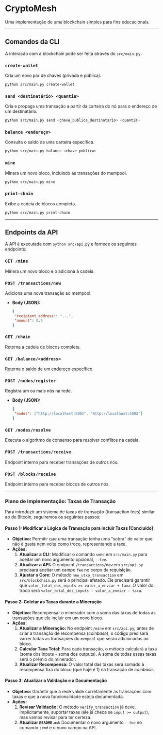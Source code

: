 # CryptoMesh

Uma implementação de uma blockchain simples para fins educacionais.

---

## Comandos da CLI

A interação com a blockchain pode ser feita através do `src/main.py`.

### `create-wallet`

Cria um novo par de chaves (privada e pública).

```bash
python src/main.py create-wallet
```

### `send <destinatário> <quantia>`

Cria e propaga uma transação a partir da carteira do nó para o endereço de um destinatário.

```bash
python src/main.py send <chave_publica_destinatario> <quantia>
```

### `balance <endereço>`

Consulta o saldo de uma carteira específica.

```bash
python src/main.py balance <chave_publica>
```

### `mine`

Minera um novo bloco, incluindo as transações do mempool.

```bash
python src/main.py mine
```

### `print-chain`

Exibe a cadeia de blocos completa.

```bash
python src/main.py print-chain
```

---

## Endpoints da API

A API é executada com `python src/api.py` e fornece os seguintes endpoints:

### `GET /mine`

Minera um novo bloco e o adiciona à cadeia.

### `POST /transactions/new`

Adiciona uma nova transação ao mempool.

*   **Body (JSON):**
    ```json
    {
     "recipient_address": "...",
     "amount": 0.5
    }
    ```

### `GET /chain`

Retorna a cadeia de blocos completa.

### `GET /balance/<address>`

Retorna o saldo de um endereço específico.

### `POST /nodes/register`

Registra um ou mais nós na rede.

*   **Body (JSON):**
    ```json
    {
     "nodes": ["http://localhost:5001", "http://localhost:5002"]
    }
    ```

### `GET /nodes/resolve`

Executa o algoritmo de consenso para resolver conflitos na cadeia.

### `POST /transactions/receive`

Endpoint interno para receber transações de outros nós.

### `POST /blocks/receive`

Endpoint interno para receber blocos de outros nós.

---

### **Plano de Implementação: Taxas de Transação**

Para introduzir um sistema de taxas de transação (transaction fees) similar ao do Bitcoin, seguiremos os seguintes passos:

#### **Passo 1: Modificar a Lógica de Transação para Incluir Taxas [Concluído]**

*   **Objetivo:** Permitir que uma transação tenha uma "sobra" de valor que não é gasta nem volta como troco, representando a taxa.
*   **Ações:**
    1.  **Atualizar a CLI:** Modificar o comando `send` em `src/main.py` para aceitar um novo argumento opcional, `--fee`.
    2.  **Atualizar a API:** O endpoint `/transactions/new` em `src/api.py` precisará aceitar um campo `fee` no corpo da requisição.
    3.  **Ajustar o Core:** O método `new_utxo_transaction` em `src/blockchain.py` será o principal afetado. Ele precisará garantir que `valor_total_dos_inputs >= valor_a_enviar + taxa`. O valor do troco será `valor_total_dos_inputs - valor_a_enviar - taxa`.

#### **Passo 2: Coletar as Taxas durante a Mineração**

*   **Objetivo:** Recompensar o minerador com a soma das taxas de todas as transações que ele incluir em um novo bloco.
*   **Ações:**
    1.  **Atualizar a Mineração:** No endpoint `/mine` em `src/api.py`, antes de criar a transação de recompensa (*coinbase*), o código precisará varrer todas as transações do `mempool` que serão adicionadas ao bloco.
    2.  **Calcular Taxa Total:** Para cada transação, o método calculará a taxa (soma dos inputs - soma dos outputs). A soma de todas essas taxas será o prêmio do minerador.
    3.  **Atualizar Recompensa:** O valor total das taxas será somado à recompensa fixa do bloco (que hoje é 1) na transação de *coinbase*.

#### **Passo 3: Atualizar a Validação e a Documentação**

*   **Objetivo:** Garantir que a rede valide corretamente as transações com taxas e que a nova funcionalidade esteja documentada.
*   **Ações:**
    1.  **Revisar Validação:** O método `verify_transaction` já deve, implicitamente, suportar taxas (ele já checa se `input >= output`), mas vamos revisar para ter certeza.
    2.  **Atualizar `README.md`:** Documentar o novo argumento `--fee` no comando `send` e o novo campo na API.